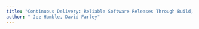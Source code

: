 ```yaml
---
title: "Continuous Delivery: Reliable Software Releases Through Build, Test, and Deployment Automation"
author: " Jez Humble, David Farley"
---
```

